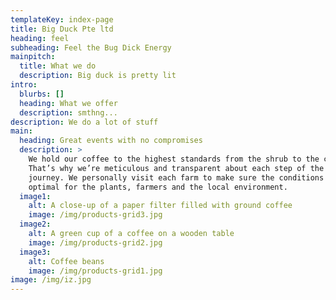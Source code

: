 ```yaml
---
templateKey: index-page
title: Big Duck Pte ltd
heading: feel
subheading: Feel the Bug Dick Energy
mainpitch:
  title: What we do
  description: Big duck is pretty lit
intro:
  blurbs: []
  heading: What we offer
  description: smthng...
description: We do a lot of stuff
main:
  heading: Great events with no compromises
  description: >
    We hold our coffee to the highest standards from the shrub to the cup.
    That’s why we’re meticulous and transparent about each step of the coffee’s
    journey. We personally visit each farm to make sure the conditions are
    optimal for the plants, farmers and the local environment.
  image1:
    alt: A close-up of a paper filter filled with ground coffee
    image: /img/products-grid3.jpg
  image2:
    alt: A green cup of a coffee on a wooden table
    image: /img/products-grid2.jpg
  image3:
    alt: Coffee beans
    image: /img/products-grid1.jpg
image: /img/iz.jpg
---
```

